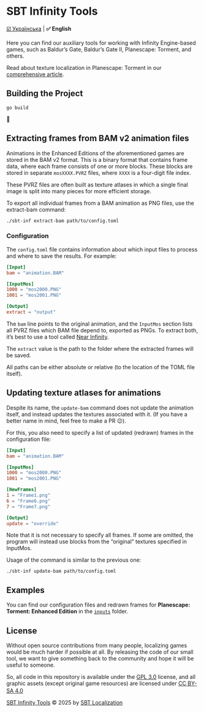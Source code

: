 <!--
SPDX-FileCopyrightText: © 2025 SBT Localization https://sbt.localization.com.ua
SPDX-FileContributor: Serhii Olendarenko <sergey.olendarenko@gmail.com>

SPDX-License-Identifier: GPL-3.0-only
-->

# SBT Infinity Tools

[☑️ Українська](./README.md) | **✅ English**

Here you can find our auxiliary tools for working with Infinity Engine-based games, such as Baldur’s Gate, Baldur’s Gate II, Planescape: Torment, and others.

Read about texture localization in Planescape: Torment in our [comprehensive article](https://sbt.localization.com.ua/en/article/texture-localization-in-planescape-torment/).

## Building the Project

```
go build
```
🙂

## Extracting frames from BAM v2 animation files

Animations in the Enhanced Editions of the aforementioned games are stored in the BAM v2 format. This is a binary format that contains frame data, where each frame consists of one or more blocks. These blocks are stored in separate `mosXXXX.PVRZ` files, where `XXXX` is a four-digit file index.

These PVRZ files are often built as texture atlases in which a single final image is split into many pieces for more efficient storage.

To export all individual frames from a BAM animation as PNG files, use the extract-bam command:
```
./sbt-inf extract-bam path/to/config.toml
```

### Configuration

The `config.toml` file contains information about which input files to process and where to save the results. For example:
```toml
[Input]
bam = "animation.BAM"

[InputMos]
1000 = "mos2000.PNG"
1001 = "mos2001.PNG"

[Output]
extract = "output"
```

The `bam` line points to the original animation, and the `InputMos` section lists all PVRZ files which BAM file depend to, exported as PNGs. To extract both, it’s best to use a tool called [Near Infinity](https://github.com/NearInfinityBrowser/NearInfinity/wiki).

The `extract` value is the path to the folder where the extracted frames will be saved.

All paths can be either absolute or relative (to the location of the TOML file itself).

## Updating texture atlases for animations

Despite its name, the `update-bam` command does not update the animation itself, and instead updates the textures associated with it. (If you have a better name in mind, feel free to make a PR 😉).

For this, you also need to specify a list of updated (redrawn) frames in the configuration file:

```toml
[Input]
bam = "animation.BAM"

[InputMos]
1000 = "mos2000.PNG"
1001 = "mos2001.PNG"

[NewFrames]
1 = "Frame1.png"
6 = "Frame6.png"
7 = "Frame7.png"

[Output]
update = "override"
```

Note that it is not necessary to specify all frames. If some are omitted, the program will instead use blocks from the “original” textures specified in InputMos.

Usage of the command is similar to the previous one:

```
./sbt-inf update-bam path/to/config.toml
```

## Examples

You can find our configuration files and redrawn frames for **Planescape: Torment: Enhanced Edition** in the [`inputs`](./inputs/) folder.

## License

Without open source contributions from many people, localizing games would be much harder if possible at all. By releasing the code of our small tool, we want to give something back to the community and hope it will be useful to someone.

So, all code in this repository is available under the [GPL 3.0](./LICENSES/GPL-3.0-only.txt) license, and all graphic assets (except original game resources) are licensed under <a href="https://creativecommons.org/licenses/by-sa/4.0/">CC BY-SA 4.0</a>&nbsp;<img src="https://mirrors.creativecommons.org/presskit/icons/cc.svg" alt="" width="16px" height="16px"><img src="https://mirrors.creativecommons.org/presskit/icons/by.svg" alt="" width="16px" height="16px"><img src="https://mirrors.creativecommons.org/presskit/icons/sa.svg" alt="" width="16px" height="16px">

<a href="https://github.com/sbtlocalization/sbt-infinity">SBT Infinity Tools</a> © 2025 by <a href="https://sbt.localization.com.ua">SBT Localization</a>
